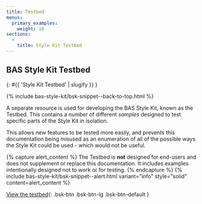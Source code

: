 ```yaml
---
title: Testbed
menus:
  primary_examples:
    weight: 10
sections:
  -
    title: Style Kit Testbed
---
```


## BAS Style Kit Testbed
{: #{{ 'Style Kit Testbed' | slugify }} }

{% include bas-style-kit/bsk-snippet--back-to-top.html %}

A separate resource is used for developing the BAS Style Kit, known as the Testbed. This contains a number of different
*samples* designed to test specific parts of the Style Kit in isolation.

This allows new features to be tested more easily, and prevents this documentation being misused as an enumeration of
all of the possible ways the Style Kit could be used - which would not be useful.

{% capture alert_content %}
The Testbed is **not** designed for end-users and does not supplement or replace this documentation. It includes
examples intentionally designed not to work or for testing.
{% endcapture %}
{% include bas-style-kit/bsk-snippet--alert.html
  variant="info"
  style="solid"
  content=alert_content
%}

[View the testbed](https://style-kit-testbed.web.bas.ac.uk/master/){: .bsk-btn .bsk-btn-lg .bsk-btn-default }
